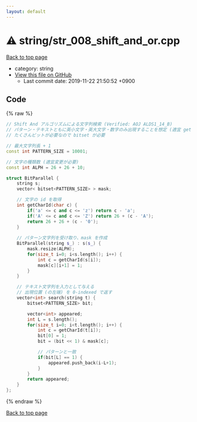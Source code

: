 ```yaml
---
layout: default
---
```


<!-- mathjax config similar to math.stackexchange -->
<script type="text/javascript" async
  src="https://cdnjs.cloudflare.com/ajax/libs/mathjax/2.7.5/MathJax.js?config=TeX-MML-AM_CHTML">
</script>
<script type="text/x-mathjax-config">
  MathJax.Hub.Config({
    TeX: { equationNumbers: { autoNumber: "AMS" }},
    tex2jax: {
      inlineMath: [ ['$','$'] ],
      processEscapes: true
    },
    "HTML-CSS": { matchFontHeight: false },
    displayAlign: "left",
    displayIndent: "2em"
  });
</script>

<script type="text/javascript" src="https://cdnjs.cloudflare.com/ajax/libs/jquery/3.4.1/jquery.min.js"></script>
<script src="https://cdn.jsdelivr.net/npm/jquery-balloon-js@1.1.2/jquery.balloon.min.js" integrity="sha256-ZEYs9VrgAeNuPvs15E39OsyOJaIkXEEt10fzxJ20+2I=" crossorigin="anonymous"></script>
<script type="text/javascript" src="../../assets/js/copy-button.js"></script>
<link rel="stylesheet" href="../../assets/css/copy-button.css" />


# :warning: string/str_008_shift_and_or.cpp
<a href="../../index.html">Back to top page</a>

* category: string
* <a href="{{ site.github.repository_url }}/blob/master/string/str_008_shift_and_or.cpp">View this file on GitHub</a>
    - Last commit date: 2019-11-22 21:50:52 +0900




## Code
{% raw %}
```cpp
// Shift And アルゴリズムによる文字列検索 (Verified: AOJ ALDS1_14_B)
// パターン・テキストともに英小文字・英大文字・数字のみ出現することを想定 (適宜 getCharId を変更して)
// たくさんビットが必要なので bitset が必要

// 最大文字列長 + 1
const int PATTERN_SIZE = 10001;

// 文字の種類数 (適宜変更が必要)
const int ALPH = 26 + 26 + 10;

struct BitParallel {
    string s;
    vector< bitset<PATTERN_SIZE> > mask;

    // 文字の id を取得
    int getCharId(char c) {
        if('a' <= c and c <= 'z') return c - 'a';
        if('A' <= c and c <= 'Z') return 26 + (c - 'A');
        return 26 + 26 + (c - '0');
    }
    
    // パターン文字列を受け取り、mask を作成
    BitParallel(string s_) : s(s_) {
        mask.resize(ALPH);
        for(size_t i=0; i<s.length(); i++) {
            int c = getCharId(s[i]);
            mask[c][i+1] = 1;
        }
    }

    // テキスト文字列を入力として与える
    // 出現位置 (の左端) を 0-indexed で返す
    vector<int> search(string t) {
        bitset<PATTERN_SIZE> bit;

        vector<int> appeared;
        int L = s.length();
        for(size_t i=0; i<t.length(); i++) {
            int c = getCharId(t[i]);
            bit[0] = 1;
            bit = (bit << 1) & mask[c];

            // パターンと一致
            if(bit[L] == 1) {
                appeared.push_back(i-L+1);
            }
        }
        return appeared;
    }
};

```
{% endraw %}

<a href="../../index.html">Back to top page</a>

